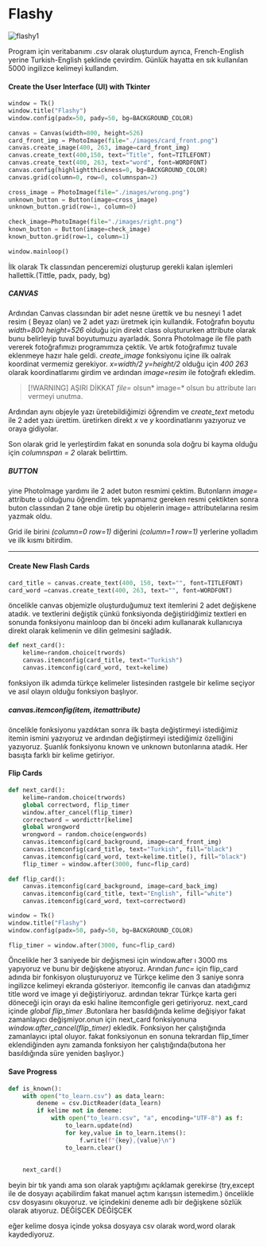 # Flashy

![flashy1](https://user-images.githubusercontent.com/120065120/213439373-229a5053-a7e3-4dd1-9f92-f5d56e8476ba.png)





Program için veritabanımı *.csv* olarak oluşturdum ayrıca,
French-English yerine Turkish-English şeklinde çevirdim. Günlük hayatta en sık kullanılan 5000 ingilizce kelimeyi kullandım.







#### Create the User Interface (UI) with Tkinter

```py
window = Tk()  
window.title("Flashy")  
window.config(padx=50, pady=50, bg=BACKGROUND_COLOR)  
  
canvas = Canvas(width=800, height=526)  
card_front_img = PhotoImage(file="./images/card_front.png")  
canvas.create_image(400, 263, image=card_front_img)  
canvas.create_text(400,150, text="Title", font=TITLEFONT)  
canvas.create_text(400, 263, text="word", font=WORDFONT)  
canvas.config(highlightthickness=0, bg=BACKGROUND_COLOR)  
canvas.grid(column=0, row=0, columnspan=2)  
  
cross_image = PhotoImage(file="./images/wrong.png")  
unknown_button = Button(image=cross_image)  
unknown_button.grid(row=1, column=0)  
  
check_image=PhotoImage(file="./images/right.png")  
known_button = Button(image=check_image)  
known_button.grid(row=1, column=1)  
  
window.mainloop()
```

İlk olarak  Tk classından penceremizi oluşturup gerekli kalan işlemleri hallettik.(Tittle, padx, pady, bg)

##### CANVAS
Ardından Canvas classından bir adet nesne ürettik ve bu nesneyi 1 adet resim ( Beyaz olan) ve 2 adet yazı üretmek için kullandık. Fotoğrafın boyutu *width=800* *height=526*
olduğu için direkt class oluştururken attribute olarak bunu belirleyip tuval boyutumuzu ayarladık. Sonra PhotoImage ile file path vererek fotoğrafımızı programımıza çektik.
Ve artık fotoğrafımız tuvale eklenmeye hazır hale geldi. *create_image* fonksiyonu içine ilk oalrak koordinat vermemiz gerekiyor. *x=width/2* *y=height/2* olduğu için *400 263*  olarak koordinatlarımı girdim ve ardından *image=resim* ile fotoğrafı ekledim.

> [!WARNING] AŞIRI DİKKAT
> *file=* olsun* image=* olsun bu attribute ları vermeyi unutma.


Ardından aynı objeyle yazı üretebildiğimizi öğrendim ve *create_text* metodu ile 2 adet yazı ürettim. üretirken direkt *x* ve *y* koordinatlarını yazıyoruz ve oraya gidiyolar. 

Son olarak grid le yerleştirdim fakat en sonunda sola doğru bi kayma olduğu için *columnspan = 2* olarak belirttim.

##### BUTTON

yine PhotoImage yardımı ile 2 adet buton resmimi çektim. Butonların *image=* attribute u olduğunu öğrendim. tek yapmamız gereken resmi çektikten sonra buton classından 2 tane obje üretip bu objelerin image= attributelarına resim yazmak oldu.

Grid ile birini *(column=0 row=1)* diğerini *(column=1 row=1)* yerlerine yolladım ve ilk kısmı bitirdim.

---


#### Create New Flash Cards


```py
card_title = canvas.create_text(400, 150, text="", font=TITLEFONT)  
card_word =canvas.create_text(400, 263, text="", font=WORDFONT)
```

öncelikle canvas objemizle oluşturduğumuz text itemlerini 2 adet değişkene atadık.
ve textlerini değiştik çünkü fonksiyonda değiştiridğimiz textleri en sonunda fonksiyonu mainloop dan bi önceki adım kullanarak kullanıcıya direkt olarak kelimenin ve dilin gelmesini sağladık.

```py
def next_card():  
    kelime=random.choice(trwords)  
    canvas.itemconfig(card_title, text="Turkish")  
    canvas.itemconfig(card_word, text=kelime)
```

fonksiyon ilk adımda türkçe kelimeler listesinden rastgele bir kelime seçiyor ve asıl olayın olduğu fonksiyon başlıyor.

##### canvas.itemconfig(item, itemattribute)

öncelikle fonksiyonu yazdıktan sonra ilk başta değiştirmeyi istediğimiz itemin ismini yazıyoruz ve ardından değiştirmeyi istediğimiz özelliğini yazıyoruz.
Şuanlık fonksiyonu known ve unknown butonlarına atadık. Her basışta farklı bir kelime getiriyor.


#### Flip Cards

```py
def next_card():  
    kelime=random.choice(trwords)  
    global correctword, flip_timer  
    window.after_cancel(flip_timer)  
    correctword = wordicttr[kelime]  
    global wrongword  
    wrongword = random.choice(engwords)  
    canvas.itemconfig(card_background, image=card_front_img)  
    canvas.itemconfig(card_title, text="Turkish", fill="black")  
    canvas.itemconfig(card_word, text=kelime.title(), fill="black")  
    flip_timer = window.after(3000, func=flip_card)  
  
def flip_card():  
    canvas.itemconfig(card_background, image=card_back_img)  
    canvas.itemconfig(card_title, text="English", fill="white")  
    canvas.itemconfig(card_word, text=correctword)

window = Tk()  
window.title("Flashy")  
window.config(padx=50, pady=50, bg=BACKGROUND_COLOR)  
  
flip_timer = window.after(3000, func=flip_card)
```


Öncelikle her 3 saniyede bir değişmesi için window.after ı 3000 ms yapıyoruz ve bunu bir değişkene atıyoruz. Arından *func=* için flip_card adında bir fonkisyon oluşturuyoruz ve Türkçe kelime den 3 saniye sonra ingilizce kelimeyi ekranda gösteriyor. itemconfig ile canvas dan atadığımız title word ve image yi değiştiriyoruz. ardından tekrar Türkçe karta geri döneceği için orayı da eski haline itemconfigle geri getiriyoruz. next_card içinde *global  flip_timer* .Butonlara her basıldığında kelime değişiyor fakat zamanlayıcı değişmiyor.onun için next_card fonksiyonuna *window.after_cancel(flip_timer)* ekledik. Fonksiyon her çalıştığında zamanlayıcı iptal oluyor. fakat fonksiyonun en sonuna tekrardan flip_timer eklendiğinden aynı zamanda fonksiyon her çalıştığında(butona her basıldığında süre yeniden başlıyor.)

#### Save Progress

```py
def is_known():  
    with open("to_learn.csv") as data_learn:  
        deneme = csv.DictReader(data_learn)  
        if kelime not in deneme:  
            with open("to_learn.csv", "a", encoding="UTF-8") as f:  
                to_learn.update(nd)  
                for key,value in to_learn.items():  
                    f.write(f"{key},{value}\n")  
                to_learn.clear()  
  
  
    next_card()
```

beyin bir tık yandı ama son olarak yaptığımı açıklamak gerekirse (try,except ile de dosyayı açabilirdim fakat manuel açtım karışsın istemedim.) öncelikle csv dosyasını okuyoruz. ve içindekini deneme adlı bir değişkene sözlük olarak atıyoruz.
DEĞİŞCEK DEĞİŞCEK

eğer kelime dosya içinde yoksa dosyaya csv olarak word,word olarak kaydediyoruz.
